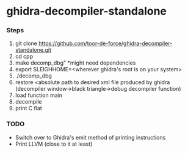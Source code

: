 # ghidra-decompiler-standalone

### Steps

1. git clone https://github.com/toor-de-force/ghidra-decompiler-standalone.git
2. cd cpp
3. make decomp_dbg" *might need dependencies
4. export SLEIGHHOME=<wherever ghidra's root is on your system>
5. ./decomp_dbg
6. restore <absolute path to desired xml file produced by ghidra (decompiler window->black triangle->debug decompiler function)
7. load function main
8. decompile
9. print C flat

### TODO
- Switch over to Ghidra's emit method of printing instructions
- Print LLVM (close to it at least)
